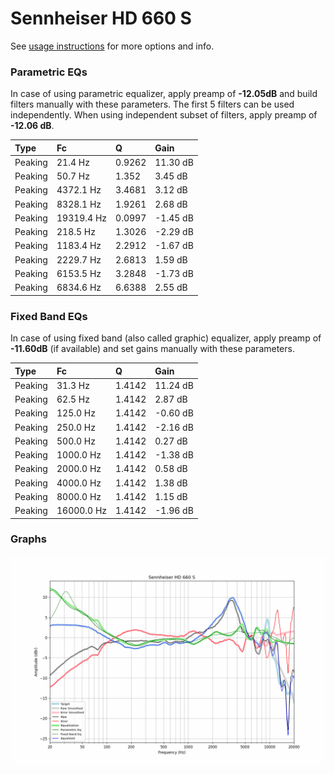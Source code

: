 # Sennheiser HD 660 S
See [usage instructions](https://github.com/jaakkopasanen/AutoEq#usage) for more options and info.

### Parametric EQs
In case of using parametric equalizer, apply preamp of **-12.05dB** and build filters manually
with these parameters. The first 5 filters can be used independently.
When using independent subset of filters, apply preamp of **-12.06 dB**.

| Type    | Fc         |      Q | Gain     |
|:--------|:-----------|:-------|:---------|
| Peaking | 21.4 Hz    | 0.9262 | 11.30 dB |
| Peaking | 50.7 Hz    | 1.352  | 3.45 dB  |
| Peaking | 4372.1 Hz  | 3.4681 | 3.12 dB  |
| Peaking | 8328.1 Hz  | 1.9261 | 2.68 dB  |
| Peaking | 19319.4 Hz | 0.0997 | -1.45 dB |
| Peaking | 218.5 Hz   | 1.3026 | -2.29 dB |
| Peaking | 1183.4 Hz  | 2.2912 | -1.67 dB |
| Peaking | 2229.7 Hz  | 2.6813 | 1.59 dB  |
| Peaking | 6153.5 Hz  | 3.2848 | -1.73 dB |
| Peaking | 6834.6 Hz  | 6.6388 | 2.55 dB  |

### Fixed Band EQs
In case of using fixed band (also called graphic) equalizer, apply preamp of **-11.60dB**
(if available) and set gains manually with these parameters.

| Type    | Fc         |      Q | Gain     |
|:--------|:-----------|:-------|:---------|
| Peaking | 31.3 Hz    | 1.4142 | 11.24 dB |
| Peaking | 62.5 Hz    | 1.4142 | 2.87 dB  |
| Peaking | 125.0 Hz   | 1.4142 | -0.60 dB |
| Peaking | 250.0 Hz   | 1.4142 | -2.16 dB |
| Peaking | 500.0 Hz   | 1.4142 | 0.27 dB  |
| Peaking | 1000.0 Hz  | 1.4142 | -1.38 dB |
| Peaking | 2000.0 Hz  | 1.4142 | 0.58 dB  |
| Peaking | 4000.0 Hz  | 1.4142 | 1.38 dB  |
| Peaking | 8000.0 Hz  | 1.4142 | 1.15 dB  |
| Peaking | 16000.0 Hz | 1.4142 | -1.96 dB |

### Graphs
![](./Sennheiser%20HD%20660%20S.png)